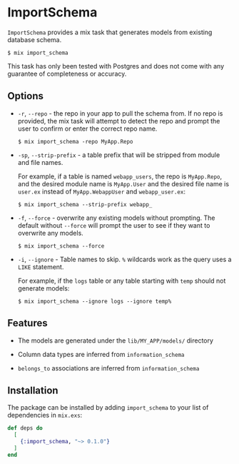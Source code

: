 # ImportSchema

`ImportSchema` provides a mix task that generates models from existing database schema.

    $ mix import_schema

This task has only been tested with Postgres and does not come with any guarantee of completeness or accuracy.

## Options
  * `-r`, `--repo` - the repo in your app to pull the schema from. If no repo is provided, the mix task will attempt to detect the repo and prompt the user to confirm or enter the correct repo name.

        $ mix import_schema -repo MyApp.Repo

  * `-sp`, `--strip-prefix` - a table prefix that will be stripped from module and file names.

    For example, if a table is named `webapp_users`, the repo is `MyApp.Repo`, and the desired module name is `MyApp.User` and the desired file name is `user.ex` instead of `MyApp.WebappUser` and `webapp_user.ex`:

        $ mix import_schema --strip-prefix webapp_

  * `-f`, `--force` - overwrite any existing models without prompting. The default without `--force` will prompt the user to see if they want to overwrite any models.

        $ mix import_schema --force

  * `-i`, `--ignore` - Table names to skip. `%` wildcards work as the query uses a `LIKE` statement.

    For example, if the `logs` table or any table starting with `temp` should not generate models:

        $ mix import_schema --ignore logs --ignore temp%

## Features

- The models are generated under the `lib/MY_APP/models/` directory

- Column data types are inferred from `information_schema`

- `belongs_to` associations are inferred from `information_schema`

## Installation

The package can be installed by adding `import_schema` to your list of dependencies in `mix.exs`:

```elixir
def deps do
  [
    {:import_schema, "~> 0.1.0"}
  ]
end
```
